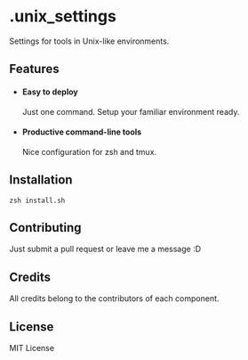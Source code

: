 # .unix_settings

Settings for tools in Unix-like environments.

## Features

- #### Easy to deploy
  Just one command. Setup your familiar environment ready.
- #### Productive command-line tools
  Nice configuration for zsh and tmux.

## Installation

```
zsh install.sh
```

## Contributing

Just submit a pull request or leave me a message :D

## Credits

All credits belong to the contributors of each component.

## License

MIT License

